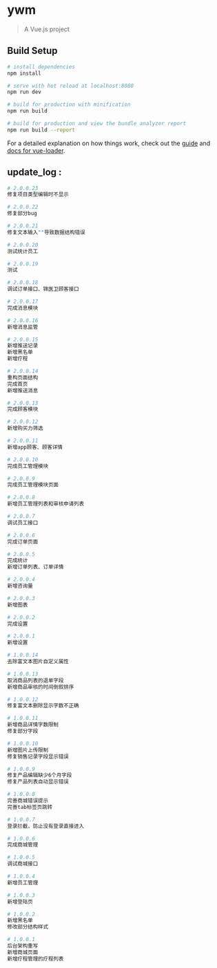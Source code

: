 # ywm

> A Vue.js project

## Build Setup

``` bash
# install dependencies
npm install

# serve with hot reload at localhost:8080
npm run dev

# build for production with minification
npm run build

# build for production and view the bundle analyzer report
npm run build --report
```

For a detailed explanation on how things work, check out the [guide](http://vuejs-templates.github.io/webpack/) and [docs for vue-loader](http://vuejs.github.io/vue-loader).

## update_log :
``` bash
# 2.0.0.23
修复项目类型编辑时不显示

# 2.0.0.22
修复部分bug

# 2.0.0.21
修复文本输入""导致数据结构错误

# 2.0.0.20
测试统计员工

# 2.0.0.19
测试

# 2.0.0.18
调试订单接口、锦医卫顾客接口

# 2.0.0.17
完成消息模块

# 2.0.0.16
新增消息监管

# 2.0.0.15
新增推送记录
新增黑名单
新增疗程

# 2.0.0.14
重构页面结构
完成首页
新增推送消息

# 2.0.0.13
完成顾客模块

# 2.0.0.12
新增购买力筛选

# 2.0.0.11
新增app顾客、顾客详情

# 2.0.0.10
完成员工管理模块

# 2.0.0.9
完成员工管理模块页面

# 2.0.0.8
新增员工管理列表和审核申请列表

# 2.0.0.7
调试员工接口

# 2.0.0.6
完成订单页面

# 2.0.0.5
完成统计
新增订单列表、订单详情

# 2.0.0.4
新增咨询量

# 2.0.0.3
新增图表

# 2.0.0.2
完成设置

# 2.0.0.1
新增设置

# 1.0.0.14
去除富文本图片自定义属性

# 1.0.0.13
取消商品列表的退单字段
新增商品审核的时间倒叙排序

# 1.0.0.12
修复富文本删除显示字数不正确

# 1.0.0.11
新增商品详情字数限制
修复部分字段

# 1.0.0.10
新增图片上传限制
修复销售记录字段显示错误

# 1.0.0.9
修复产品编辑缺少6个月字段
修复产品列表自动显示错误

# 1.0.0.8
完善商城错误提示
完善tab标签页跳转

# 1.0.0.7
登录拦截，防止没有登录直接进入

# 1.0.0.6
完成商城管理

# 1.0.0.5
调试商城接口

# 1.0.0.4
新增员工管理

# 1.0.0.3
新增登陆页

# 1.0.0.2
新增黑名单
修改部分结构样式

# 1.0.0.1
后台架构重写
新增商城页面
新增疗程管理的疗程列表
```
